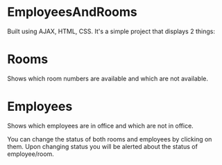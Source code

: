 # EmployeesAndRooms
Built using AJAX, HTML, CSS.
It's a simple project that displays 2 things:
# Rooms
Shows which room numbers are available and which are not available.

# Employees
Shows which employees are in office and which are not in office.

You can change the status of both rooms and employees by clicking on them.
Upon changing status you will be alerted about the status of employee/room.
